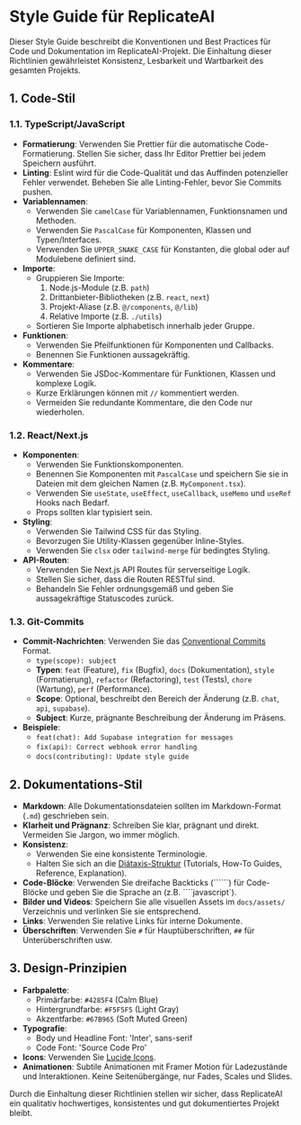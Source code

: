 # Style Guide für ReplicateAI

Dieser Style Guide beschreibt die Konventionen und Best Practices für Code und Dokumentation im ReplicateAI-Projekt. Die Einhaltung dieser Richtlinien gewährleistet Konsistenz, Lesbarkeit und Wartbarkeit des gesamten Projekts.

## 1. Code-Stil

### 1.1. TypeScript/JavaScript

*   **Formatierung**: Verwenden Sie Prettier für die automatische Code-Formatierung. Stellen Sie sicher, dass Ihr Editor Prettier bei jedem Speichern ausführt.
*   **Linting**: Eslint wird für die Code-Qualität und das Auffinden potenzieller Fehler verwendet. Beheben Sie alle Linting-Fehler, bevor Sie Commits pushen.
*   **Variablennamen**:
    *   Verwenden Sie `camelCase` für Variablennamen, Funktionsnamen und Methoden.
    *   Verwenden Sie `PascalCase` für Komponenten, Klassen und Typen/Interfaces.
    *   Verwenden Sie `UPPER_SNAKE_CASE` für Konstanten, die global oder auf Modulebene definiert sind.
*   **Importe**:
    *   Gruppieren Sie Importe:
        1.  Node.js-Module (z.B. `path`)
        2.  Drittanbieter-Bibliotheken (z.B. `react`, `next`)
        3.  Projekt-Aliase (z.B. `@/components`, `@/lib`)
        4.  Relative Importe (z.B. `./utils`)
    *   Sortieren Sie Importe alphabetisch innerhalb jeder Gruppe.
*   **Funktionen**:
    *   Verwenden Sie Pfeilfunktionen für Komponenten und Callbacks.
    *   Benennen Sie Funktionen aussagekräftig.
*   **Kommentare**:
    *   Verwenden Sie JSDoc-Kommentare für Funktionen, Klassen und komplexe Logik.
    *   Kurze Erklärungen können mit `//` kommentiert werden.
    *   Vermeiden Sie redundante Kommentare, die den Code nur wiederholen.

### 1.2. React/Next.js

*   **Komponenten**:
    *   Verwenden Sie Funktionskomponenten.
    *   Benennen Sie Komponenten mit `PascalCase` und speichern Sie sie in Dateien mit dem gleichen Namen (z.B. `MyComponent.tsx`).
    *   Verwenden Sie `useState`, `useEffect`, `useCallback`, `useMemo` und `useRef` Hooks nach Bedarf.
    *   Props sollten klar typisiert sein.
*   **Styling**:
    *   Verwenden Sie Tailwind CSS für das Styling.
    *   Bevorzugen Sie Utility-Klassen gegenüber Inline-Styles.
    *   Verwenden Sie `clsx` oder `tailwind-merge` für bedingtes Styling.
*   **API-Routen**:
    *   Verwenden Sie Next.js API Routes für serverseitige Logik.
    *   Stellen Sie sicher, dass die Routen RESTful sind.
    *   Behandeln Sie Fehler ordnungsgemäß und geben Sie aussagekräftige Statuscodes zurück.

### 1.3. Git-Commits

*   **Commit-Nachrichten**: Verwenden Sie das [Conventional Commits](https://www.conventionalcommits.org/en/v1.0.0/) Format.
    *   `type(scope): subject`
    *   **Typen**: `feat` (Feature), `fix` (Bugfix), `docs` (Dokumentation), `style` (Formatierung), `refactor` (Refactoring), `test` (Tests), `chore` (Wartung), `perf` (Performance).
    *   **Scope**: Optional, beschreibt den Bereich der Änderung (z.B. `chat`, `api`, `supabase`).
    *   **Subject**: Kurze, prägnante Beschreibung der Änderung im Präsens.
*   **Beispiele**:
    *   `feat(chat): Add Supabase integration for messages`
    *   `fix(api): Correct webhook error handling`
    *   `docs(contributing): Update style guide`

## 2. Dokumentations-Stil

*   **Markdown**: Alle Dokumentationsdateien sollten im Markdown-Format (`.md`) geschrieben sein.
*   **Klarheit und Prägnanz**: Schreiben Sie klar, prägnant und direkt. Vermeiden Sie Jargon, wo immer möglich.
*   **Konsistenz**:
    *   Verwenden Sie eine konsistente Terminologie.
    *   Halten Sie sich an die [Diátaxis-Struktur](https://diataxis.fr/) (Tutorials, How-To Guides, Reference, Explanation).
*   **Code-Blöcke**: Verwenden Sie dreifache Backticks (``````) für Code-Blöcke und geben Sie die Sprache an (z.B. ````javascript`).
*   **Bilder und Videos**: Speichern Sie alle visuellen Assets im `docs/assets/` Verzeichnis und verlinken Sie sie entsprechend.
*   **Links**: Verwenden Sie relative Links für interne Dokumente.
*   **Überschriften**: Verwenden Sie `#` für Hauptüberschriften, `##` für Unterüberschriften usw.

## 3. Design-Prinzipien

*   **Farbpalette**:
    *   Primärfarbe: `#4285F4` (Calm Blue)
    *   Hintergrundfarbe: `#F5F5F5` (Light Gray)
    *   Akzentfarbe: `#67B965` (Soft Muted Green)
*   **Typografie**:
    *   Body und Headline Font: 'Inter', sans-serif
    *   Code Font: 'Source Code Pro'
*   **Icons**: Verwenden Sie [Lucide Icons](https://lucide.dev/).
*   **Animationen**: Subtile Animationen mit Framer Motion für Ladezustände und Interaktionen. Keine Seitenübergänge, nur Fades, Scales und Slides.

Durch die Einhaltung dieser Richtlinien stellen wir sicher, dass ReplicateAI ein qualitativ hochwertiges, konsistentes und gut dokumentiertes Projekt bleibt.